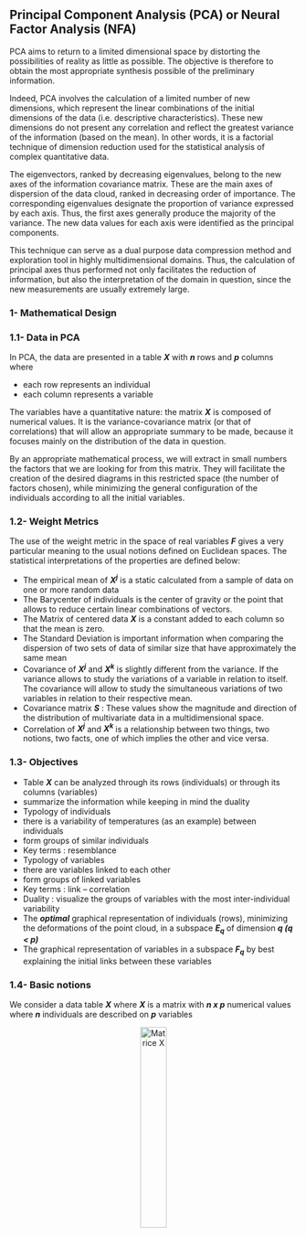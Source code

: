 ## Principal Component Analysis (PCA) or Neural Factor Analysis (NFA)

PCA aims to return to a limited dimensional space by distorting the possibilities of reality as little as possible. The objective is therefore to obtain the most appropriate synthesis possible of the preliminary information.

Indeed, PCA involves the calculation of a limited number of new dimensions, which represent the linear combinations of the initial dimensions of the data (i.e. descriptive characteristics). These new dimensions do not present any correlation and reflect the greatest variance of the information (based on the mean). In other words, it is a factorial technique of dimension reduction used for the statistical analysis of complex quantitative data.

The eigenvectors, ranked by decreasing eigenvalues, belong to the new axes of the information covariance matrix. These are the main axes of dispersion of the data cloud, ranked in decreasing order of importance. The corresponding eigenvalues ​​designate the proportion of variance expressed by each axis. Thus, the first axes generally produce the majority of the variance. The new data values ​​for each axis were identified as the principal components.

This technique can serve as a dual purpose data compression method and exploration tool in highly multidimensional domains. Thus, the calculation of principal axes thus performed not only facilitates the reduction of information, but also the interpretation of the domain in question, since the new measurements are usually extremely large.

### 1- Mathematical Design

### 1.1- Data in PCA

In PCA, the data are presented in a table ***X*** with ***n*** rows and ***p*** columns where
  
  - each row represents an individual
  - each column represents a variable

The variables have a quantitative nature: the matrix ***X*** is composed of numerical values. It is the variance-covariance matrix (or that of correlations) that will allow an appropriate summary to be made, because it focuses mainly on the distribution of the data in question.

By an appropriate mathematical process, we will extract in small numbers the factors that we are looking for from this matrix. They will facilitate the creation of the desired diagrams in this restricted space (the number of factors chosen), while minimizing the general configuration of the individuals according to all the initial variables.

### 1.2- Weight Metrics

The use of the weight metric in the space of real variables ***F*** gives a very particular meaning to the usual notions defined on Euclidean spaces. The statistical interpretations of the properties are defined below:

- The empirical mean of ***X<sup>j</sup>*** is a static calculated from a sample of data on one or more random data
- The Barycenter of individuals is the center of gravity or the point that allows to reduce certain linear combinations of vectors.
- The Matrix of centered data ***X*** is a constant added to each column so that the mean is zero.
- The Standard Deviation is important information when comparing the dispersion of two sets of data of similar size that have approximately the same mean
- Covariance of ***X<sup>j</sup>*** and ***X<sup>k</sup>*** is slightly different from the variance. If the variance allows to study the variations of a variable in relation to itself. The covariance will allow to study the simultaneous variations of two variables in relation to their respective mean.
- Covariance matrix ***S*** : These values ​​show the magnitude and direction of the distribution of multivariate data in a multidimensional space.
- Correlation of ***X<sup>j</sup>*** and ***X<sup>k</sup>*** is a relationship between two things, two notions, two facts, one of which implies the other and vice versa.

### 1.3- Objectives

- Table ***X*** can be analyzed through its rows (individuals) or through its columns (variables)
- summarize the information while keeping in mind the duality
- Typology of individuals
- there is a variability of temperatures (as an example) between individuals
- form groups of similar individuals
- Key terms : resemblance
- Typology of variables
- there are variables linked to each other
- form groups of linked variables
- Key terms : link – correlation
- Duality : visualize the groups of variables with the most inter-individual variability
- The ***optimal*** graphical representation of individuals (rows), minimizing the deformations of the point cloud, in a subspace ***E<sub>q</sub>*** of dimension ***q (q < p)***
- The graphical representation of variables in a subspace ***F<sub>q</sub>*** by best explaining the initial links between these variables

### 1.4- Basic notions

We consider a data table ***X*** where ***X*** is a matrix with ***n x p*** numerical values ​​where ***n*** individuals are described on ***p*** variables

<center>
<img alt="Matrice X" align="center" src="https://github.com/madou-sow/OnlineML_ESP32/blob/main/ARDUINO/GHA-PCA/images/Matricex.png" width=30% height=30%  title="Matrice X"/>
</center>
